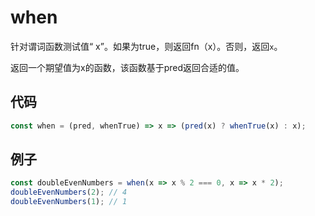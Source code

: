 # when

针对谓词函数测试值“ x”。如果为true，则返回fn（x）。否则，返回`x`。

返回一个期望值为x的函数，该函数基于pred返回合适的值。

## 代码

```js
const when = (pred, whenTrue) => x => (pred(x) ? whenTrue(x) : x);
```

## 例子

```js
const doubleEvenNumbers = when(x => x % 2 === 0, x => x * 2);
doubleEvenNumbers(2); // 4
doubleEvenNumbers(1); // 1
```
